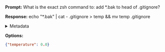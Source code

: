 **Prompt:**
What is the exact zsh command to: add *.bak to head of .gitignore?


**Response:**
echo "*.bak" | cat - .gitignore > temp && mv temp .gitignore

<details><summary>Metadata</summary>

- Duration: 1243 ms
- Datetime: 2023-08-25T16:55:39.080186
- Model: gpt-3.5-turbo-0613

</details>

**Options:**
```json
{"temperature": 0.0}
```

